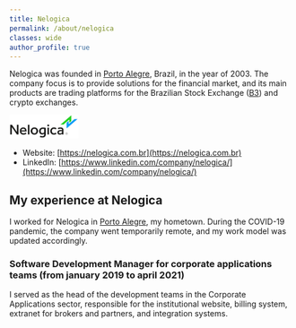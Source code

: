 ```yaml
---
title: Nelogica
permalink: /about/nelogica
classes: wide
author_profile: true
---
```


Nelogica was founded in [Porto Alegre](https://en.wikipedia.org/wiki/Porto_Alegre), Brazil, in the year of 2003. The company focus is to provide solutions for the financial market, and its main products are trading platforms for the Brazilian Stock Exchange ([B3](https://www.b3.com.br/)) and crypto exchanges. 

![Nelogica logo](/images/about/nelogica.png "Nelogica logo")

- Website: [https://nelogica.com.br](https://nelogica.com.br)
- LinkedIn: [https://www.linkedin.com/company/nelogica/](https://www.linkedin.com/company/nelogica/)

## My experience at Nelogica

I worked for Nelogica in [Porto Alegre](https://en.wikipedia.org/wiki/Porto_Alegre), my hometown. During the COVID-19 pandemic, the company went temporarily remote, and my work model was updated accordingly.

### Software Development Manager for corporate applications teams <nobr>(from january 2019 to april 2021)</nobr>

I served as the head of the development teams in the Corporate Applications sector, responsible for the institutional website, billing system, extranet for brokers and partners, and integration systems.

<!--
Liderei as equipes de desenvolvimento do setor de Aplicações Corporativas, responsável pelo site institucional, sistema de billing, extranet de corretoras e parceiros e sistemas de integração.
-->
